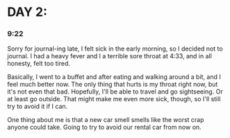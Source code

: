 # DAY 2:

### 9:22

Sorry for journal-ing late, I felt sick in the early morning, so I decided not to journal.
I had a heavy fever and I a terrible sore throat at 4:33, and in all honesty, felt too tired.

Basically, I went to a buffet and after eating and walking around a bit, and I feel much better now.
The only thing that hurts is my throat right now, but it's not even that bad.
Hopefully, I'll be able to travel and go sightseeing. Or at least go outside. That might make me even more sick, though, so I'll still try to avoid it if I can.

One thing about me is that a new car smell smells like the worst crap anyone could take.
Going to try to avoid our rental car from now on.
